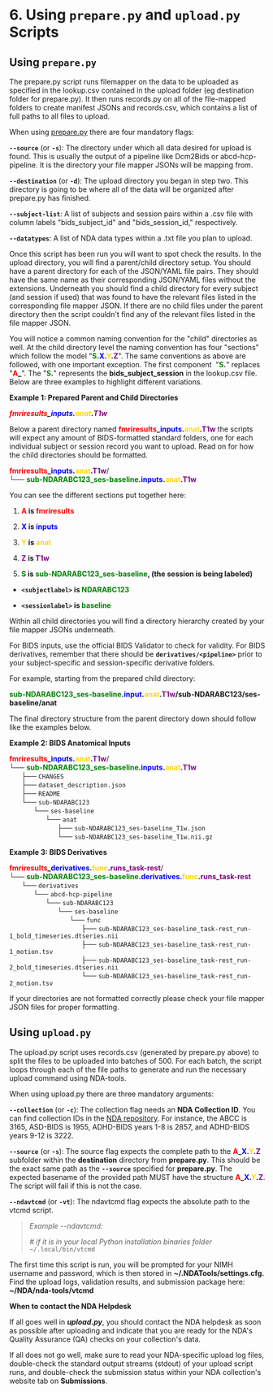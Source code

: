 # 6. Using `prepare.py` and `upload.py` Scripts

## Using `prepare.py`

The prepare.py script runs filemapper on the data to be uploaded as
specified in the lookup.csv contained in the upload folder (eg
destination folder for prepare.py). It then runs records.py on all of
the file-mapped folders to create manifest JSONs and records.csv, which
contains a list of full paths to all files to upload. 

When using
[prepare.py](https://github.com/DCAN-Labs/nda-bids-upload/blob/master/prepare.py)
there are four mandatory flags:

**`--source`** (or **`-s`**): The directory under which all data desired
for upload is found. This is usually the output of a pipeline like
Dcm2Bids or abcd-hcp-pipeline. It is the directory your file mapper
JSONs will be mapping from.

**`--destination`** (or **`-d`**): The upload directory you began in step
two. This directory is going to be where all of the data will be
organized after prepare.py has finished.

**`--subject-list`**: A list of subjects and session pairs within a .csv
file with column labels "bids_subject_id" and "bids_session_id,"
respectively.

**`--datatypes`**: A list of NDA data types within a .txt file you plan
to upload.

Once this script has been run you will want to spot check the results.
In the upload directory, you will find a parent/child directory setup.
You should have a parent directory for each of the JSON/YAML file pairs.
They should have the same name as their corresponding JSON/YAML files
without the extensions. Underneath you should find a child directory for
every subject (and session if used) that was found to have the relevant
files listed in the corresponding file mapper JSON. If there are no
child files under the parent directory then the script couldn't find any
of the relevant files listed in the file mapper JSON.

You will notice a common naming convention for the "child" directories
as well. At the child directory level the naming convention has four
"sections" which follow the model "**<span style="color:green">S</span>.<span style="color:blue">X</span>.<span style="color:gold">Y</span>.<span style="color:purple">Z</span>**". The same conventions as
above are followed, with one important exception. The first component 
"**<span style="color:green">S</span>.**" replaces "**<span style="color:red">A</span>_**". The "**<span style="color:green">S</span>.**" represents the
**bids_subject_session** in the lookup.csv file. Below are three
examples to highlight different variations. 

**Example 1: Prepared Parent and Child Directories**

***<span style="color:red">fmriresults</span>_<span style="color:blue">inputs</span>.<span style="color:gold">anat</span>.<span style="color:purple">T1w</span>***

Below a parent directory named **<span style="color:red">fmriresults</span>_<span style="color:blue">inputs</span>.<span style="color:gold">anat</span>.<span style="color:purple">T1w</span>** the
scripts will expect any amount of BIDS-formatted standard folders, one
for each individual subject or session record you want to upload. Read
on for how the child directories should be formatted.

**<span style="color:red">fmriresults</span>_<span style="color:blue">inputs</span>.<span style="color:gold">anat</span>.<span style="color:purple">T1w</span>**/<br>
└── **<span style="color:green">sub-NDARABC123_ses-baseline</span>.<span style="color:blue">inputs</span>.<span style="color:gold">anat</span>.<span style="color:purple">T1w</span>**

You can see the different sections put together here:

1.  **<span style="color:red">A</span> is <span style="color:red">fmriresults</span>**

2.  **<span style="color:blue">X</span> is <span style="color:blue">inputs</span>**

3.  **<span style="color:gold">Y</span> is <span style="color:gold">anat</span>**

4.  **<span style="color:purple">Z</span> is <span style="color:purple">T1w</span>**

5.  **<span style="color:green">S</span> is <span style="color:green">sub-NDARABC123_ses-baseline</span>, (the session is being labeled)**

-   **`<subjectlabel>` is <span style="color:green">NDARABC123</span>**

-   **`<sessionlabel>` is <span style="color:green">baseline</span>**

Within all child directories you will find a directory hierarchy created
by your file mapper JSONs underneath.

For BIDS inputs, use the official BIDS Validator to check for validity.
For BIDS derivatives, remember that there should be
**`derivatives/<pipeline>`** prior to your subject-specific and
session-specific derivative folders.

For example, starting from the prepared child directory:

**<span style="color:green">sub-NDARABC123_ses-baseline</span>.<span style="color:blue">input</span>.<span style="color:gold">anat</span>.<span style="color:purple">T1w</span>/sub-NDARABC123/ses-baseline/anat**

The final directory structure from the parent directory down should
follow like the examples below.

**Example 2: BIDS Anatomical Inputs**

**<span style="color:red">fmriresults</span>_<span style="color:blue">inputs</span>.<span style="color:gold">anat</span>.<span style="color:purple">T1w</span>**/<br>
└── **<span style="color:green">sub-NDARABC123_ses-baseline</span>.<span style="color:blue">inputs</span>.<span style="color:gold">anat</span>.<span style="color:purple">T1w</span>**<br>
&nbsp;&nbsp;&nbsp;&nbsp;&nbsp;&nbsp;├── `CHANGES`<br>
&nbsp;&nbsp;&nbsp;&nbsp;&nbsp;&nbsp;├── `dataset_description.json`<br>
&nbsp;&nbsp;&nbsp;&nbsp;&nbsp;&nbsp;├── `README`<br>
&nbsp;&nbsp;&nbsp;&nbsp;&nbsp;&nbsp;└── `sub-NDARABC123`<br>
&nbsp;&nbsp;&nbsp;&nbsp;&nbsp;&nbsp;&nbsp;&nbsp;&nbsp;&nbsp;&nbsp;&nbsp;└── `ses-baseline`<br>
&nbsp;&nbsp;&nbsp;&nbsp;&nbsp;&nbsp;&nbsp;&nbsp;&nbsp;&nbsp;&nbsp;&nbsp;&nbsp;&nbsp;&nbsp;&nbsp;&nbsp;&nbsp;└── `anat`<br>
&nbsp;&nbsp;&nbsp;&nbsp;&nbsp;&nbsp;&nbsp;&nbsp;&nbsp;&nbsp;&nbsp;&nbsp;&nbsp;&nbsp;&nbsp;&nbsp;&nbsp;&nbsp;&nbsp;&nbsp;&nbsp;&nbsp;&nbsp;&nbsp;├── `sub-NDARABC123_ses-baseline_T1w.json`<br>
&nbsp;&nbsp;&nbsp;&nbsp;&nbsp;&nbsp;&nbsp;&nbsp;&nbsp;&nbsp;&nbsp;&nbsp;&nbsp;&nbsp;&nbsp;&nbsp;&nbsp;&nbsp;&nbsp;&nbsp;&nbsp;&nbsp;&nbsp;&nbsp;└── `sub-NDARABC123_ses-baseline_T1w.nii.gz`

**Example 3: BIDS Derivatives**

**<span style="color:red">fmriresults</span>_<span style="color:blue">derivatives</span>.<span style="color:gold">func</span>.<span style="color:purple">runs_task-rest</span>**/<br>
└── **<span style="color:green">sub-NDARABC123_ses-baseline</span>.<span style="color:blue">derivatives</span>.<span style="color:gold">func</span>.<span style="color:purple">runs_task-rest</span>**<br>
&nbsp;&nbsp;&nbsp;&nbsp;&nbsp;&nbsp;└── `derivatives`<br>
&nbsp;&nbsp;&nbsp;&nbsp;&nbsp;&nbsp;&nbsp;&nbsp;&nbsp;&nbsp;&nbsp;&nbsp;└── `abcd-hcp-pipeline`<br>
&nbsp;&nbsp;&nbsp;&nbsp;&nbsp;&nbsp;&nbsp;&nbsp;&nbsp;&nbsp;&nbsp;&nbsp;&nbsp;&nbsp;&nbsp;&nbsp;&nbsp;&nbsp;└── `sub-NDARABC123`<br>
&nbsp;&nbsp;&nbsp;&nbsp;&nbsp;&nbsp;&nbsp;&nbsp;&nbsp;&nbsp;&nbsp;&nbsp;&nbsp;&nbsp;&nbsp;&nbsp;&nbsp;&nbsp;&nbsp;&nbsp;&nbsp;&nbsp;&nbsp;&nbsp;└── `ses-baseline`<br>
&nbsp;&nbsp;&nbsp;&nbsp;&nbsp;&nbsp;&nbsp;&nbsp;&nbsp;&nbsp;&nbsp;&nbsp;&nbsp;&nbsp;&nbsp;&nbsp;&nbsp;&nbsp;&nbsp;&nbsp;&nbsp;&nbsp;&nbsp;&nbsp;&nbsp;&nbsp;&nbsp;&nbsp;&nbsp;&nbsp;└── `func`<br>
&nbsp;&nbsp;&nbsp;&nbsp;&nbsp;&nbsp;&nbsp;&nbsp;&nbsp;&nbsp;&nbsp;&nbsp;&nbsp;&nbsp;&nbsp;&nbsp;&nbsp;&nbsp;&nbsp;&nbsp;&nbsp;&nbsp;&nbsp;&nbsp;&nbsp;&nbsp;&nbsp;&nbsp;&nbsp;&nbsp;&nbsp;&nbsp;&nbsp;&nbsp;&nbsp;&nbsp;├── `sub-NDARABC123_ses-baseline_task-rest_run-1_bold_timeseries.dtseries.nii`<br>
&nbsp;&nbsp;&nbsp;&nbsp;&nbsp;&nbsp;&nbsp;&nbsp;&nbsp;&nbsp;&nbsp;&nbsp;&nbsp;&nbsp;&nbsp;&nbsp;&nbsp;&nbsp;&nbsp;&nbsp;&nbsp;&nbsp;&nbsp;&nbsp;&nbsp;&nbsp;&nbsp;&nbsp;&nbsp;&nbsp;&nbsp;&nbsp;&nbsp;&nbsp;&nbsp;&nbsp;├── `sub-NDARABC123_ses-baseline_task-rest_run-1_motion.tsv`<br>
&nbsp;&nbsp;&nbsp;&nbsp;&nbsp;&nbsp;&nbsp;&nbsp;&nbsp;&nbsp;&nbsp;&nbsp;&nbsp;&nbsp;&nbsp;&nbsp;&nbsp;&nbsp;&nbsp;&nbsp;&nbsp;&nbsp;&nbsp;&nbsp;&nbsp;&nbsp;&nbsp;&nbsp;&nbsp;&nbsp;&nbsp;&nbsp;&nbsp;&nbsp;&nbsp;&nbsp;├── `sub-NDARABC123_ses-baseline_task-rest_run-2_bold_timeseries.dtseries.nii`<br>
&nbsp;&nbsp;&nbsp;&nbsp;&nbsp;&nbsp;&nbsp;&nbsp;&nbsp;&nbsp;&nbsp;&nbsp;&nbsp;&nbsp;&nbsp;&nbsp;&nbsp;&nbsp;&nbsp;&nbsp;&nbsp;&nbsp;&nbsp;&nbsp;&nbsp;&nbsp;&nbsp;&nbsp;&nbsp;&nbsp;&nbsp;&nbsp;&nbsp;&nbsp;&nbsp;&nbsp;└── `sub-NDARABC123_ses-baseline_task-rest_run-2_motion.tsv`

If your directories are not formatted correctly please check your file
mapper JSON files for proper formatting.

## Using `upload.py`

The upload.py script uses records.csv (generated by prepare.py above) to
split the files to be uploaded into batches of 500. For each batch, the
script loops through each of the file paths to generate and run the
necessary upload command using NDA-tools.

When using upload.py there are three mandatory arguments:

**`--collection`** (or **`-c`**): The collection flag needs an **NDA
Collection ID**. You can find collection IDs in the [NDA
repository](https://nda.nih.gov/). For instance, the ABCC
is 3165, ASD-BIDS is 1955, ADHD-BIDS years 1-8 is 2857, and ADHD-BIDS
years 9-12 is 3222.

**`--source`** (or **`-s`**): The source flag expects the complete path to
the **<span style="color:red">A</span>_<span style="color:blue">X</span>.<span style="color:gold">Y</span>.<span style="color:purple">Z</span>** subfolder within the **destination** directory from
**prepare.py**. This should be the exact same path as the **`--source`**
specified for **prepare.py**. The expected basename of the provided path
MUST have the structure **<span style="color:red">A</span>_<span style="color:blue">X</span>.<span style="color:gold">Y</span>.<span style="color:purple">Z</span>**. The script will fail if this is not
the case.

**`--ndavtcmd`** (or **`-vt`**): The ndavtcmd flag expects the absolute
path to the vtcmd script. 

> *Example \--ndavtcmd:*
>
> *\# if it is in your local Python installation binaries folder*\
> `~/.local/bin/vtcmd`

The first time this script is run, you will be prompted for your NIMH
username and password, which is then stored in
**\~/.NDATools/settings.cfg.** Find the upload logs, validation results,
and submission package here: **\~/NDA/nda-tools/vtcmd**

**When to contact the NDA Helpdesk**

If all goes well in ***upload.py***, you should contact the NDA helpdesk
as soon as possible after uploading and indicate that you are ready for
the NDA's Quality Assurance (QA) checks on your collection's data.

If all does not go well, make sure to read your NDA-specific upload log
files, double-check the standard output streams (stdout) of your upload
script runs, and double-check the submission status within your NDA
collection's website tab on **Submissions**.
